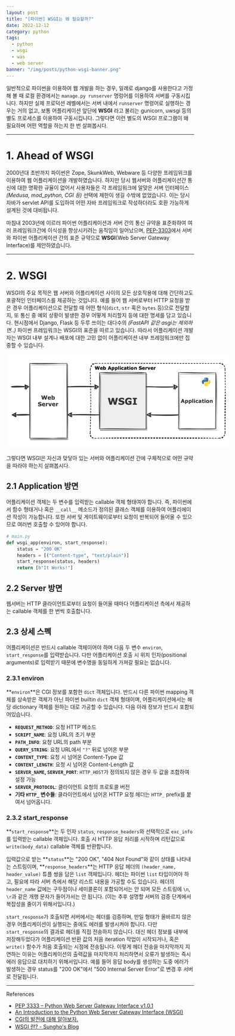 ```yaml
---
layout: post
title: "[파이썬] WSGI는 왜 필요할까?"
date: 2022-12-12
category: python
tags:
  - python
  - wsgi
  - was
  - web server
banner: "/img/posts/python-wsgi-banner.png"
---
```


일반적으로 파이썬을 이용하여 웹 개발을 하는 경우, 일례로 django를 사용한다고 가정해 볼 때 로컬 환경에서는 `manage.py runserver` 명렁어를 이용하여 서버를 구동시킵니다.
하지만 실제 프로덕션 레벨에서는 서버 내에서 `runserver` 명령어로 실행하는 경우는 거의 없고, 보통 어플리케이션 앞단에 **WSGI** 라고 불리는 gunicorn, uwsgi 등의 별도 프로세스를 이용하여 구동시킵니다.
그렇다면 이런 별도의 WSGI 프로그램이 왜 필요하며 어떤 역할을 하는지 한 번 살펴봅시다.

---

# 1. Ahead of WSGI

2000년대 초반까지 파이썬은 Zope, SkunkWeb, Webware 등 다양한 프레임위크를 이용하여 웹 어플리케이션을 개발하였습니다.
하지만 당시 웹서버와 어플리케이션간 통신에 대한 명확한 규율이 없어서 사용자들은 각 프레임워크에 알맞은 서버 인터페이스<i>(Medusa, mod_python, CGI 등)</i> 선택에 제한이 생길 수밖에 없었습니다.
이는 당시 자바가 servlet API를 도입하여 어떤 자바 프레임워크로 작성하더라도 호환 가능하게 설계된 것에 대비됩니다.

마침내 2003년에 이르러 파이썬 어플리케이션과 서버 간의 통신 규약을 표준화하여 여러 프레임워크간에 이식성을 향상시키려는 움직임이 일어났으며,
[PEP-3303](https://peps.python.org/pep-0333/)에서 서버와 파이썬 어플리케이션 간의 표준 규약으로 **WSGI**(Web Server Gateway Interface)를 제안하였습니다. 

---

# 2. WSGI

WSGI의 주요 목적은 웹 서버와 어플리케이션 사이의 모든 상호작용에 대해 간단하고도 포괄적인 인터페이스를 제공하는 것입니다.
예를 들어 웹 서버로부터 HTTP 요청을 받은 경우 어플리케이션으로 전달할 때 어떤 형식(`dict`, `str` 혹은 `bytes` 등)으로 전달할지,
또 통신 중 예외 상황이 발생한 경우 어떻게 처리할지 등에 대한 명세를 담고 있습니다.
현시점에서 Django, Flask 등 두루 쓰이는 대다수의 _(FastAPI 같은 asgi는 제외하면..)_ 파이썬 프레임워크는 WSGI의 표준을 따르고 있습니다.
따라서 어플리케이션 개발자는 WSGI 내부 설계나 배포에 대한 고민 없이 어플리케이션 내부 프레임워크에만 집중할 수 있습니다.

<img src="/img/posts/python-wsgi-flow.png" style="max-width:600px"/>

그렇다면 WSGI은 자신과 맞닿아 있는 서버와 어플리케이션 간에 구체적으로 어떤 규약을 따라야 하는지 살펴봅시다.

## 2.1 Application 방면

어플리케이션 객체는 두 변수를 입력받는 callable 객체 형태여야 합니다.
즉, 파이썬에서 함수 형태거나 혹은 `__call__` 메소드가 정의된 클래스 객체를 이용하여 어플리에이션 작성이 가능합니다.
또한 서버 및 게이트웨이로부터 요청이 반복되어 들어올 수 있으므로 여러번 호출할 수 있어야 합니다.

```python
# main.py
def wsgi_app(environ, start_response):
    status = "200 OK"
    headers = [("Content-type", "text/plain")]
    start_response(status, headers)
    return [b"It Works!"]
```

## 2.2 Server 방면

웹서버는 HTTP 클라이언트로부터 요청이 들어올 때마다 어플리케이션 측에서 제공하는 callable 객체를 한 번씩 호출합니다.

## 2.3 상세 스펙

어플리케이션은 반드시 callable 객체이어야 하며 다음 두 변수 `environ`, `start_response`를 입력받습니다.
다만 어플리케이션 호출 시 위치 인자(positional arguments)로 입력받기 때문에 변수명을 동일하게 가져갈 필요는 없습니다.

### 2.3.1 environ

**`environ`**은 CGI 정보를 포함한 `dict` 객체입니다.
반드시 다른 파이썬 mapping 객체를 상속받은 객체가 아닌 파이썬 builtin `dict` 객체 형태이며, 어플리케이션에서는 해당 dictionary 객체를 원하는 대로 가공할 수 있습니다.
다음 아래 정보가 반드시 포함되어있습니다.

- **`REQUEST_METHOD`**: 요청 HTTP 메소드
- **`SCRIPT_NAME`**: 요청 URL의 초기 부분
- **`PATH_INFO`**: 요청 URL의 path 부분
- **`QUERY_STRING`**: 요청 URL에서 `"?"` 뒤로 넘어온 부분
- **`CONTENT_TYPE`**: 요청 시 넘어온 Content-Type 값
- **`CONTENT_LENGTH`**: 요청 시 넘어온 Content-Length 값
- **`SERVER_NAME`, `SERVER_PORT`**: `HTTP_HOST`가 정의되지 않은 경우 두 값을 조합하여 설정 가능
- **`SERVER_PROTOCOL`**: 클라이언트 요청의 프로토콜 버전
- **기타 `HTTP_` 변수들**: 클라이언트에서 넘어온 HTTP 요청 헤더는 `HTTP_` prefix를 붙여서 넘어옵니다.

### 2.3.2 start_response

**`start_response`**는 두 인자 `status`, `response_headers`와 선택적으로 `exc_info`를 입력받는 callable 객체입니다.
호출 시 HTTP 응답 처리를 시작하며 리턴값으로 `write(body_data)` callable 객체를 반환합니다.

입력값으로 받는 **`status`**는 "200 OK", "404 Not Found"와 같이 상태를 나타내는 스트링이며, **`response_headers`**는 HTTP 응답 헤더의 `(header_name, header_value)` 튜플 쌍을 담은 `list` 객체입니다.
헤더는 파이썬 `list` 타입이어야 하고, 필요에 따라 서버 측에서 해당 리스트 내용을 가공할 수도 있습니다.
헤더의 `header_name` 값에는 구두점이나 세미콜론이 포함되어서는 안 되며 모든 스트링에 `\n`, `\r`과 같은 개행 문자가 들어가서는 안 됩니다. (이는 추후 설명할 서버의 검증 단계에서 복잡성을 줄이기 위해서입니다.)

`start_response`가 호출되면 서버에서는 헤더를 검증하며, 만일 형태가 올바르지 않은 경우 어플리케이션이 실행되는 중에도 에러를 발생시켜야 합니다.
다만 `start_response`의 결과로 헤더를 직접 전송하지 않습니다.
대신 헤더 정보를 내부에 저장해두었다가 어플리케이션 반환 값의 처음 iteration 작업이 시작되거나, 혹은 `write()` 함수가 처음 호출되는 시점에 전송됩니다.
이렇게 헤더 전송을 마지막까지 지연하는 이유는 어플리케이션의 출력값을 마지막까지 처리하면서 오류가 발생하는 즉시 에러 응답으로 대치하기 위해서입니다.
예를 들어 응답 body를 생성하는 도중 에러가 발생하는 경우 status를 "200 OK"에서 "500 Internal Server Error"로 변경 후 서버로 전달됩니다.

---

References

- [PEP 3333 – Python Web Server Gateway Interface v1.0.1](https://peps.python.org/pep-3333/)
- [An Introduction to the Python Web Server Gateway Interface (WSGI)](http://ivory.idyll.org/articles/wsgi-intro/what-is-wsgi.html)
- [CGI의 발전에 대해 알아보자.](https://velog.io/@seanlion/cgihistory)
- [WSGI 란? - Sungho's Blog](https://sgc109.github.io/2020/08/15/python-wsgi/)
